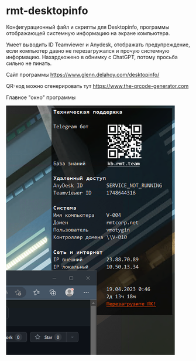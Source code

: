 # rmt-desktopinfo
Конфигурационный файл и скрипты для Desktopinfo, программы отображающей системную информацию на экране компьютера.

Умеет выводить ID Teamviewer и Anydesk, отображать предупреждение, если компьютер давно не перезагружался и прочую системную информацию.
Нахардкожено в обнимку с ChatGPT, потому просьба сильно не пинать.

Сайт программы https://www.glenn.delahoy.com/desktopinfo/

QR-код можно сгенерировать тут https://www.the-qrcode-generator.com

Главное "окно" программы

![Вынлядит как то так](screenshots/main-window.png)
